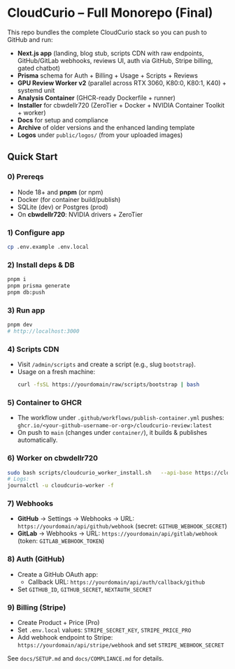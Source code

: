 # CloudCurio – Full Monorepo (Final)

This repo bundles the complete CloudCurio stack so you can push to GitHub and run:

- **Next.js app** (landing, blog stub, scripts CDN with raw endpoints, GitHub/GitLab webhooks, reviews UI, auth via GitHub, Stripe billing, gated chatbot)
- **Prisma** schema for Auth + Billing + Usage + Scripts + Reviews
- **GPU Review Worker v2** (parallel across RTX 3060, K80:0, K80:1, K40) + systemd unit
- **Analysis Container** (GHCR-ready Dockerfile + runner)
- **Installer** for cbwdellr720 (ZeroTier + Docker + NVIDIA Container Toolkit + worker)
- **Docs** for setup and compliance
- **Archive** of older versions and the enhanced landing template
- **Logos** under `public/logos/` (from your uploaded images)

## Quick Start

### 0) Prereqs
- Node 18+ and **pnpm** (or npm)
- Docker (for container build/publish)
- SQLite (dev) or Postgres (prod)
- On **cbwdellr720**: NVIDIA drivers + ZeroTier

### 1) Configure app
```bash
cp .env.example .env.local
```

### 2) Install deps & DB
```bash
pnpm i
pnpm prisma generate
pnpm db:push
```

### 3) Run app
```bash
pnpm dev
# http://localhost:3000
```

### 4) Scripts CDN
- Visit `/admin/scripts` and create a script (e.g., slug `bootstrap`).
- Usage on a fresh machine:
  ```bash
  curl -fsSL https://yourdomain/raw/scripts/bootstrap | bash
  ```

### 5) Container to GHCR
- The workflow under `.github/workflows/publish-container.yml` pushes:
  `ghcr.io/<your-github-username-or-org>/cloudcurio-review:latest`
- On push to `main` (changes under `container/`), it builds & publishes automatically.

### 6) Worker on cbwdellr720
```bash
sudo bash scripts/cloudcurio_worker_install.sh   --api-base https://cloudcurio.cc   --worker-token "<STRONG_TOKEN>"   --zt-net <YOUR_ZEROTIER_NETWORK_ID>   --container-image ghcr.io/<you>/cloudcurio-review:latest   --gpu-mapping '{"rtx3060":"0","k80:0":"1","k80:1":"2","k40":"3"}'   --gpu-classes '{"rtx3060":"quick","k80:0":"heavy","k80:1":"heavy","k40":"legacy"}'
# Logs:
journalctl -u cloudcurio-worker -f
```

### 7) Webhooks
- **GitHub** → Settings → Webhooks → URL: `https://yourdomain/api/github/webhook` (secret: `GITHUB_WEBHOOK_SECRET`)
- **GitLab** → Webhooks → URL: `https://yourdomain/api/gitlab/webhook` (token: `GITLAB_WEBHOOK_TOKEN`)

### 8) Auth (GitHub)
- Create a GitHub OAuth app:
  - Callback URL: `https://yourdomain/api/auth/callback/github`
- Set `GITHUB_ID`, `GITHUB_SECRET`, `NEXTAUTH_SECRET`

### 9) Billing (Stripe)
- Create Product + Price (Pro)
- Set `.env.local` values: `STRIPE_SECRET_KEY`, `STRIPE_PRICE_PRO`
- Add webhook endpoint to Stripe: `https://yourdomain/api/stripe/webhook` and set `STRIPE_WEBHOOK_SECRET`

See `docs/SETUP.md` and `docs/COMPLIANCE.md` for details.

